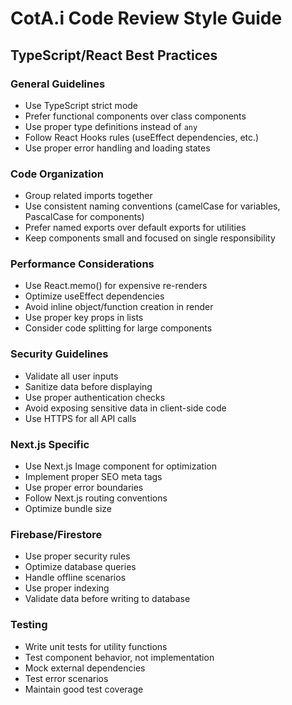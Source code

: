 # CotA.i Code Review Style Guide

## TypeScript/React Best Practices

### General Guidelines
- Use TypeScript strict mode
- Prefer functional components over class components
- Use proper type definitions instead of `any`
- Follow React Hooks rules (useEffect dependencies, etc.)
- Use proper error handling and loading states

### Code Organization
- Group related imports together
- Use consistent naming conventions (camelCase for variables, PascalCase for components)
- Prefer named exports over default exports for utilities
- Keep components small and focused on single responsibility

### Performance Considerations
- Use React.memo() for expensive re-renders
- Optimize useEffect dependencies
- Avoid inline object/function creation in render
- Use proper key props in lists
- Consider code splitting for large components

### Security Guidelines
- Validate all user inputs
- Sanitize data before displaying
- Use proper authentication checks
- Avoid exposing sensitive data in client-side code
- Use HTTPS for all API calls

### Next.js Specific
- Use Next.js Image component for optimization
- Implement proper SEO meta tags
- Use proper error boundaries
- Follow Next.js routing conventions
- Optimize bundle size

### Firebase/Firestore
- Use proper security rules
- Optimize database queries
- Handle offline scenarios
- Use proper indexing
- Validate data before writing to database

### Testing
- Write unit tests for utility functions
- Test component behavior, not implementation
- Mock external dependencies
- Test error scenarios
- Maintain good test coverage